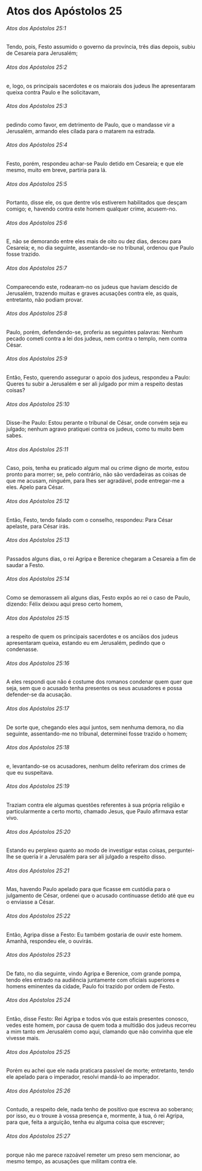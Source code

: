 # Atos dos Apóstolos 25

###### Atos dos Apóstolos 25:1

Tendo, pois, Festo assumido o governo da província, três dias depois, subiu de Cesareia para Jerusalém;

###### Atos dos Apóstolos 25:2

e, logo, os principais sacerdotes e os maiorais dos judeus lhe apresentaram queixa contra Paulo e lhe solicitavam,

###### Atos dos Apóstolos 25:3

pedindo como favor, em detrimento de Paulo, que o mandasse vir a Jerusalém, armando eles cilada para o matarem na estrada.

###### Atos dos Apóstolos 25:4

Festo, porém, respondeu achar-se Paulo detido em Cesareia; e que ele mesmo, muito em breve, partiria para lá.

###### Atos dos Apóstolos 25:5

Portanto, disse ele, os que dentre vós estiverem habilitados que desçam comigo; e, havendo contra este homem qualquer crime, acusem-no.

###### Atos dos Apóstolos 25:6

E, não se demorando entre eles mais de oito ou dez dias, desceu para Cesareia; e, no dia seguinte, assentando-se no tribunal, ordenou que Paulo fosse trazido.

###### Atos dos Apóstolos 25:7

Comparecendo este, rodearam-no os judeus que haviam descido de Jerusalém, trazendo muitas e graves acusações contra ele, as quais, entretanto, não podiam provar.

###### Atos dos Apóstolos 25:8

Paulo, porém, defendendo-se, proferiu as seguintes palavras: Nenhum pecado cometi contra a lei dos judeus, nem contra o templo, nem contra César.

###### Atos dos Apóstolos 25:9

Então, Festo, querendo assegurar o apoio dos judeus, respondeu a Paulo: Queres tu subir a Jerusalém e ser ali julgado por mim a respeito destas coisas?

###### Atos dos Apóstolos 25:10

Disse-lhe Paulo: Estou perante o tribunal de César, onde convém seja eu julgado; nenhum agravo pratiquei contra os judeus, como tu muito bem sabes.

###### Atos dos Apóstolos 25:11

Caso, pois, tenha eu praticado algum mal ou crime digno de morte, estou pronto para morrer; se, pelo contrário, não são verdadeiras as coisas de que me acusam, ninguém, para lhes ser agradável, pode entregar-me a eles. Apelo para César.

###### Atos dos Apóstolos 25:12

Então, Festo, tendo falado com o conselho, respondeu: Para César apelaste, para César irás.

###### Atos dos Apóstolos 25:13

Passados alguns dias, o rei Agripa e Berenice chegaram a Cesareia a fim de saudar a Festo.

###### Atos dos Apóstolos 25:14

Como se demorassem ali alguns dias, Festo expôs ao rei o caso de Paulo, dizendo: Félix deixou aqui preso certo homem,

###### Atos dos Apóstolos 25:15

a respeito de quem os principais sacerdotes e os anciãos dos judeus apresentaram queixa, estando eu em Jerusalém, pedindo que o condenasse.

###### Atos dos Apóstolos 25:16

A eles respondi que não é costume dos romanos condenar quem quer que seja, sem que o acusado tenha presentes os seus acusadores e possa defender-se da acusação.

###### Atos dos Apóstolos 25:17

De sorte que, chegando eles aqui juntos, sem nenhuma demora, no dia seguinte, assentando-me no tribunal, determinei fosse trazido o homem;

###### Atos dos Apóstolos 25:18

e, levantando-se os acusadores, nenhum delito referiram dos crimes de que eu suspeitava.

###### Atos dos Apóstolos 25:19

Traziam contra ele algumas questões referentes à sua própria religião e particularmente a certo morto, chamado Jesus, que Paulo afirmava estar vivo.

###### Atos dos Apóstolos 25:20

Estando eu perplexo quanto ao modo de investigar estas coisas, perguntei-lhe se queria ir a Jerusalém para ser ali julgado a respeito disso.

###### Atos dos Apóstolos 25:21

Mas, havendo Paulo apelado para que ficasse em custódia para o julgamento de César, ordenei que o acusado continuasse detido até que eu o enviasse a César.

###### Atos dos Apóstolos 25:22

Então, Agripa disse a Festo: Eu também gostaria de ouvir este homem. Amanhã, respondeu ele, o ouvirás.

###### Atos dos Apóstolos 25:23

De fato, no dia seguinte, vindo Agripa e Berenice, com grande pompa, tendo eles entrado na audiência juntamente com oficiais superiores e homens eminentes da cidade, Paulo foi trazido por ordem de Festo.

###### Atos dos Apóstolos 25:24

Então, disse Festo: Rei Agripa e todos vós que estais presentes conosco, vedes este homem, por causa de quem toda a multidão dos judeus recorreu a mim tanto em Jerusalém como aqui, clamando que não convinha que ele vivesse mais.

###### Atos dos Apóstolos 25:25

Porém eu achei que ele nada praticara passível de morte; entretanto, tendo ele apelado para o imperador, resolvi mandá-lo ao imperador.

###### Atos dos Apóstolos 25:26

Contudo, a respeito dele, nada tenho de positivo que escreva ao soberano; por isso, eu o trouxe à vossa presença e, mormente, à tua, ó rei Agripa, para que, feita a arguição, tenha eu alguma coisa que escrever;

###### Atos dos Apóstolos 25:27

porque não me parece razoável remeter um preso sem mencionar, ao mesmo tempo, as acusações que militam contra ele.

